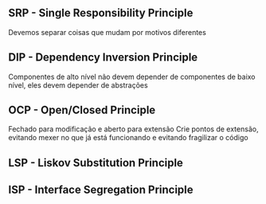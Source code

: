 ## SRP - Single Responsibility Principle

Devemos separar coisas que mudam por motivos diferentes

## DIP - Dependency Inversion Principle

Componentes de alto nível não devem depender de componentes de baixo nível, eles devem depender de abstrações

## OCP - Open/Closed Principle

Fechado para modificação e aberto para extensão
Crie pontos de extensão, evitando mexer no que já está funcionando e evitando fragilizar o código

## LSP - Liskov Substitution Principle

## ISP - Interface Segregation Principle
